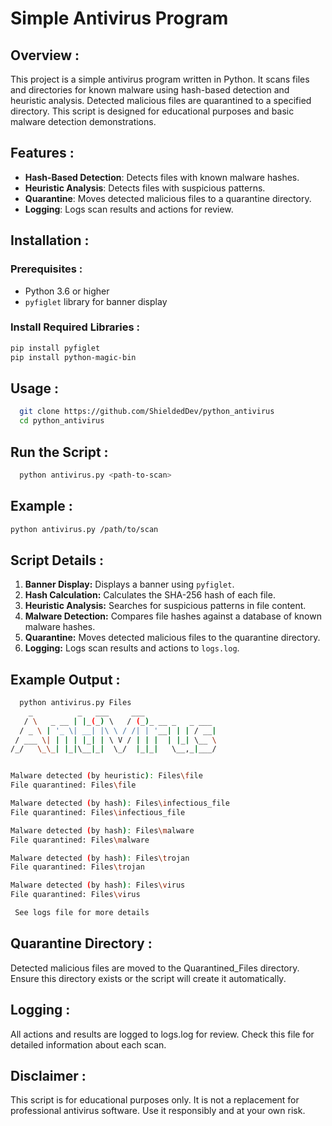 # Simple Antivirus Program

## Overview :

This project is a simple antivirus program written in Python. It scans files and directories for known malware using hash-based detection and heuristic analysis. Detected malicious files are quarantined to a specified directory. This script is designed for educational purposes and basic malware detection demonstrations.

## Features :

- **Hash-Based Detection**: Detects files with known malware hashes.
- **Heuristic Analysis**: Detects files with suspicious patterns.
- **Quarantine**: Moves detected malicious files to a quarantine directory.
- **Logging**: Logs scan results and actions for review.

## Installation :

### Prerequisites :

- Python 3.6 or higher
- `pyfiglet` library for banner display

### Install Required Libraries :

```bash
pip install pyfiglet
pip install python-magic-bin
```
## Usage :
```bash
  git clone https://github.com/ShieldedDev/python_antivirus
  cd python_antivirus
```

## Run the Script :
```bash
  python antivirus.py <path-to-scan>
```
## Example :
  ```bash
  python antivirus.py /path/to/scan
```

## Script Details : 
1. **Banner Display:**  Displays a banner using `pyfiglet`.
2. **Hash Calculation:** Calculates the SHA-256 hash of each file.
3. **Heuristic Analysis:** Searches for suspicious patterns in file content.
4. **Malware Detection:** Compares file hashes against a database of known malware hashes.
5. **Quarantine:** Moves detected malicious files to the quarantine directory.
6. **Logging:** Logs scan results and actions to `logs.log`.

## Example Output :
```bash
  python antivirus.py Files
    _          _   ___     ___
   / \   _ __ | |_(_) \   / (_)_ __ _   _ ___
  / _ \ | '_ \| __| |\ \ / /| | '__| | | / __|
 / ___ \| | | | |_| | \ V / | | |  | |_| \__ \
/_/   \_\_| |_|\__|_|  \_/  |_|_|   \__,_|___/


Malware detected (by heuristic): Files\file
File quarantined: Files\file

Malware detected (by hash): Files\infectious_file
File quarantined: Files\infectious_file

Malware detected (by hash): Files\malware
File quarantined: Files\malware

Malware detected (by hash): Files\trojan
File quarantined: Files\trojan

Malware detected (by hash): Files\virus
File quarantined: Files\virus

 See logs file for more details
```

## Quarantine Directory :
Detected malicious files are moved to the Quarantined_Files directory. Ensure this directory exists or the script will create it automatically.

## Logging :
All actions and results are logged to logs.log for review. Check this file for detailed information about each scan.

## Disclaimer :
This script is for educational purposes only. It is not a replacement for professional antivirus software. Use it responsibly and at your own risk.
